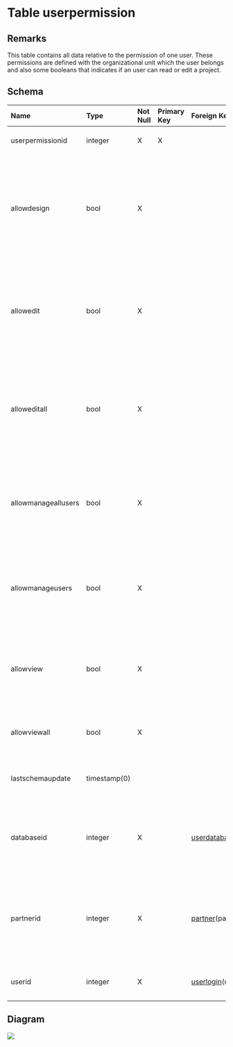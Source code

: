 # Table userpermission #
## Remarks ##
This table contains all data relative to the permission of one user. These permissions are defined with the organizational unit which the user belongs and also some booleans that indicates if an user can read or edit a project.

## Schema ##
| **Name** | **Type** | **Not Null** | **Primary Key** | **Foreign Key** | **Remarks** |
|:---------|:---------|:-------------|:----------------|:----------------|:------------|
| userpermissionid | integer  | X            | X               |                 | This is the primary key of the table. |
| allowdesign | bool     | X            |                 |                 | It indicates if the user has the permission to modify the design of the project related, i.e. create or change indicators, etc.  |
| allowedit | bool     | X            |                 |                 | It indicates if the user has the permission to create or edit data in the project that belongs to its own organizational unit. |
| alloweditall | bool     | X            |                 |                 | It indicates if the user has the permission to create or edit data in the project that belongs to other organizational units. |
| allowmanageallusers | bool     | X            |                 |                 | It indicates if the user can add, remove or modify other users, no matter if they belongs to another organizational unit. |
| allowmanageusers | bool     | X            |                 |                 | It indicates if the user can add, remove or modify other users if their belongs to the same organizational unit. |
| allowview | bool     | X            |                 |                 | It indicates if the user can see its own data in the project related and in the same organizational unit. |
| allowviewall | bool     | X            |                 |                 | It indicates if the user can see others organizational unit's data |
| lastschemaupdate | timestamp(0) |              |                 |                 | This is the date this permission was the last updated |
| databaseid | integer  | X            |                 | [userdatabase](userdatabase.md)(databaseid) | This is a foreign key to the table userdatabase, that corresponds to the project related. |
| partnerid | integer  | X            |                 | [partner](partner.md)(partnerid) | This is a foreign key to the table partner, which corresponds to the organizational unit of the user. |
| userid   | integer  | X            |                 | [userlogin](userlogin.md)(userid) | This is a foreign key to the table userlogin. |

## Diagram ##
<img src='http://www.sigmah.org/svg_load.php?file=http://sigma-h.googlecode.com/svn/wiki/diagrams/userpermission.svg' />